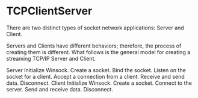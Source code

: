 # TCPClientServer
There are two distinct types of socket network applications: Server and Client.

Servers and Clients have different behaviors; therefore, the process of creating them is different. What follows is the general model for creating a streaming TCP/IP Server and Client.

Server
Initialize Winsock.
Create a socket.
Bind the socket.
Listen on the socket for a client.
Accept a connection from a client.
Receive and send data.
Disconnect.
Client
Initialize Winsock.
Create a socket.
Connect to the server.
Send and receive data.
Disconnect.